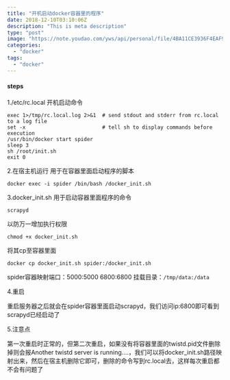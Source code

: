 ```yaml
---
title: "开机启动docker容器里的程序"
date: 2018-12-10T03:10:06Z
description: "This is meta description"
type: "post"
image: "https://note.youdao.com/yws/api/personal/file/4BA11CE3936F4EAF9351604931CAD8B1?method=download&shareKey=10e1d28d2d230f120165cb901aa3ea1a"
categories:
  - "docker"
tags:
  - "docker"
---
```


#### steps

1./etc/rc.local 开机启动命令
```
exec 1>/tmp/rc.local.log 2>&1  # send stdout and stderr from rc.local to a log file
set -x                         # tell sh to display commands before execution
/usr/bin/docker start spider
sleep 3
sh /root/init.sh
exit 0
```

2.在宿主机运行 用于在容器里面启动程序的脚本

```
docker exec -i spider /bin/bash /docker_init.sh
```

3.docker_init.sh 用于启动容器里面程序的命令

```
scrapyd
```
以防万一增加执行权限
```
chmod +x docker_init.sh
```
将其cp至容器里面
```
docker cp docker_init.sh spider:/docker_init.sh
```
spider容器映射端口：5000:5000 6800:6800
挂载目录：`/tmp/data:/data`

4.重启

重启服务器之后就会在spider容器里面启动scrapyd，我们访问ip:6800即可看到scrapyd已经启动了

5.注意点

第一次重启时正常的，但第二次重启，如果没有将容器里面的twistd.pid文件删除掉则会报Another twistd server is running....，我们可以将docker_init.sh路径映射出来，然后在宿主机删除它即可，删除的命令写到rc.local去，这样每次重启都不会有问题了
